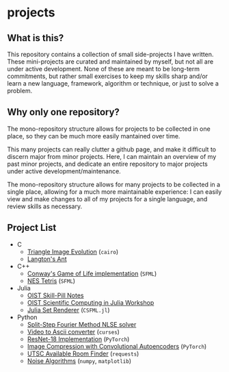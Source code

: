 # projects

## What is this?

This repository contains a collection of small side-projects I have written.
These mini-projects are curated and maintained by myself, but not all are under active development.
None of these are meant to be long-term commitments, but rather small exercises to keep my skills sharp and/or learn a new language, framework, algorithm or technique, or just to solve a problem.

## Why only one repository?

The mono-repository structure allows for projects to be collected in one place, so they can be much more easily mantained over time.

This many projects can really clutter a github page, and make it difficult to discern major from minor projects.
Here, I can maintain an overview of my past minor projects, and dedicate an entire repository to major projects under active development/maintenance.

The mono-repository structure allows for many projects to be collected in a single place, allowing for a much more maintainable experience: I can easily view and make changes to all of my projects for a single language, and review skills as necessary.

## Project List

- C
  - [Triangle Image Evolution](C/Triangle-Image-Evolution/) (`cairo`)
  - [Langton's Ant](C/Langtons-Ant/)
- C++
  - [Conway's Game of Life implementation](C++/Game-of-Life/) (`SFML`)
  - [NES Tetris](C++/Tetris/) (`SFML`)
- Julia
  - [OIST Skill-Pill Notes](Julia/Skill-Pill/)
  - [OIST Scientific Computing in Julia Workshop](Julia/Workshop/)
  - [Julia Set Renderer](Julia/Fractal-Render/) (`CSFML.jl`)
- Python
  - [Split-Step Fourier Method NLSE solver](Python3/Split-Operator-Solver/)
  - [Video to Ascii converter](Python3/video2ascii/) (`curses`)
  - [ResNet-18 Implementation](Python3/ResNet-18/) (`PyTorch`)
  - [Image Compression with Convolutional Autoencoders](Python3/Conv-Autoencoder/) (`PyTorch`)
  - [UTSC Available Room Finder](Python3/UTSC-Room-Finder/) (`requests`)
  - [Noise Algorithms](Python3/Noise/) (`numpy`, `matplotlib`)

